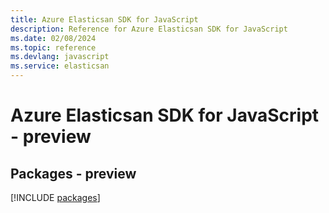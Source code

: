 ```yaml
---
title: Azure Elasticsan SDK for JavaScript
description: Reference for Azure Elasticsan SDK for JavaScript
ms.date: 02/08/2024
ms.topic: reference
ms.devlang: javascript
ms.service: elasticsan
---
```

# Azure Elasticsan SDK for JavaScript - preview
## Packages - preview
[!INCLUDE [packages](elasticsan-index.md)]